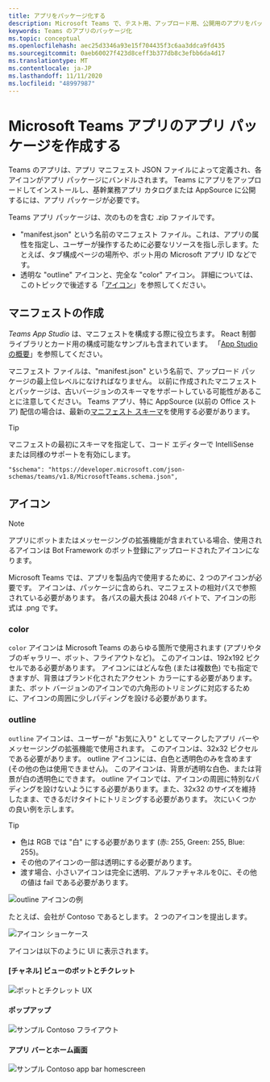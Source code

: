 ```yaml
---
title: アプリをパッケージ化する
description: Microsoft Teams で、テスト用、アップロード用、公開用のアプリをパッケージ化する方法について説明します
keywords: Teams のアプリのパッケージ化
ms.topic: conceptual
ms.openlocfilehash: aec25d3346a93e15f704435f3c6aa3ddca9fd435
ms.sourcegitcommit: 0aeb60027f423d8ceff3b377db8c3efbb6da4d17
ms.translationtype: MT
ms.contentlocale: ja-JP
ms.lasthandoff: 11/11/2020
ms.locfileid: "48997987"
---
```

# <a name="create-an-app-package-for-your-microsoft-teams-app"></a>Microsoft Teams アプリのアプリ パッケージを作成する

Teams のアプリは、アプリ マニフェスト JSON ファイルによって定義され、各アイコンがアプリ パッケージにバンドルされます。 Teams にアプリをアップロードしてインストールし、基幹業務アプリ カタログまたは AppSource に公開するには、アプリ パッケージが必要です。

Teams アプリ パッケージは、次のものを含む .zip ファイルです。

* "manifest.json" という名前のマニフェスト ファイル。これは、アプリの属性を指定し、ユーザーが操作するために必要なリソースを指し示します。たとえば、タブ構成ページの場所や、ボット用の Microsoft アプリ ID などです。
* 透明な "outline" アイコンと、完全な "color" アイコン。 詳細については、このトピックで後述する「[アイコン](#icons)」を参照してください。

## <a name="creating-a-manifest"></a>マニフェストの作成

*Teams App Studio* は、マニフェストを構成する際に役立ちます。 React 制御ライブラリとカード用の構成可能なサンプルも含まれています。 「[App Studio の概要](~/concepts/build-and-test/app-studio-overview.md)」を参照してください。

マニフェスト ファイルは、"manifest.json" という名前で、アップロード パッケージの最上位レベルになければなりません。 以前に作成されたマニフェストとパッケージは、古いバージョンのスキーマをサポートしている可能性があることに注意してください。 Teams アプリ、特に AppSource (以前の Office ストア) 配信の場合は、最新の[マニフェスト スキーマ](~/resources/schema/manifest-schema.md)を使用する必要があります。

> [!TIP]
> マニフェストの最初にスキーマを指定して、コード エディターで IntelliSense または同様のサポートを有効にします。
>
> `"$schema": "https://developer.microsoft.com/json-schemas/teams/v1.8/MicrosoftTeams.schema.json",`

## <a name="icons"></a>アイコン

> [!Note]
> アプリにボットまたはメッセージングの拡張機能が含まれている場合、使用されるアイコンは Bot Framework のボット登録にアップロードされたアイコンになります。

Microsoft Teams では、アプリを製品内で使用するために、2 つのアイコンが必要です。 アイコンは、パッケージに含められ、マニフェストの相対パスで参照されている必要があります。 各パスの最大長は 2048 バイトで、アイコンの形式は .png です。

### <a name="color"></a>color

`color` アイコンは Microsoft Teams のあらゆる箇所で使用されます (アプリやタブのギャラリー、ボット、フライアウトなど)。 このアイコンは、192x192 ピクセルである必要があります。 アイコンにはどんな色 (または複数色) でも指定できますが、背景はブランド化されたアクセント カラーにする必要があります。 また、ボット バージョンのアイコンでの六角形のトリミングに対応するために、アイコンの周囲に少しパディングを設ける必要があります。

### <a name="outline"></a>outline

`outline` アイコンは、ユーザーが "お気に入り" としてマークしたアプリ バーやメッセージングの拡張機能で使用されます。 このアイコンは、32x32 ピクセルである必要があります。 outline アイコンには、白色と透明色のみを含めます (その他の色は使用できません)。 このアイコンは、背景が透明な白色、または背景が白の透明色にできます。 outline アイコンでは、アイコンの周囲に特別なパディングを設けないようにする必要があります。また、32x32 のサイズを維持したまま、できるだけタイトにトリミングする必要があります。 次にいくつかの良い例を示します。

> [!TIP]
>  * 色は RGB では "白" にする必要があります (赤: 255, Green: 255, Blue: 255)。
>  * その他のアイコンの一部は透明にする必要があります。
>  * 渡す場合、小さいアイコンは完全に透明、アルファチャネルを0に、その他の値は fail である必要があります。

![outline アイコンの例](~/assets/images/icons/sample20x20s.png)

たとえば、会社が Contoso であるとします。 2 つのアイコンを提出します。

![アイコン ショーケース](~/assets/images/framework/framework_submit_icon.png)

アイコンは以下のように UI に表示されます。

#### <a name="bot-and-chiclet-in-channel-view"></a>[チャネル] ビューのボットとチクレット

![ボットとチクレット UX](~/assets/images/icons/botandchiclet.png)

#### <a name="flyout"></a>ポップアップ

![サンプル Contoso フライアウト](~/assets/images/icons/flyout.png)

#### <a name="app-bar-and-home-screen"></a>アプリ バーとホーム画面

![サンプル Contoso app bar homescreen](~/assets/images/icons/appbarhomescreen.png)
